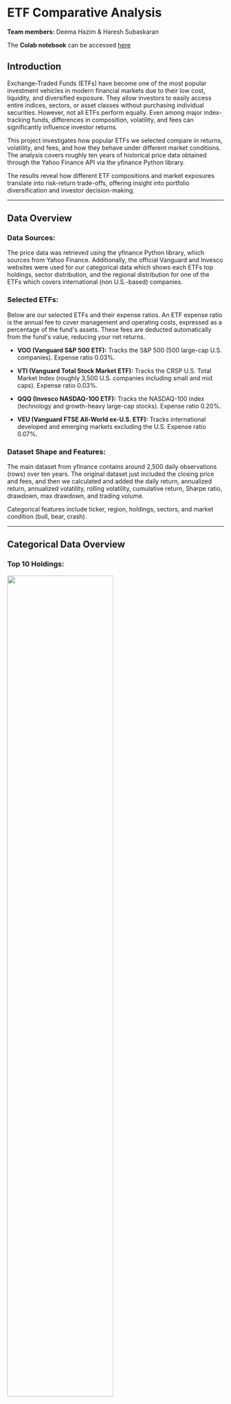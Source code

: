 # ETF Comparative Analysis

**Team members:** Deema Hazim & Haresh Subaskaran

The **Colab notebook** can be accessed [here](https://colab.research.google.com/drive/1DrV7vO8mA72VKXd0IC9ByuhX21YvhtMd?usp=sharing)

## Introduction
Exchange-Traded Funds (ETFs) have become one of the most popular investment vehicles in modern financial markets due to their low cost, liquidity, and diversified exposure. They allow investors to easily access entire indices, sectors, or asset classes without purchasing individual securities. However, not all ETFs perform equally. Even among major index-tracking funds, differences in composition, volatility, and fees can significantly influence investor returns.

This project investigates how popular ETFs we selected compare in returns, volatility, and fees, and how they behave under different market conditions. The analysis covers roughly ten years of historical price data obtained through the Yahoo Finance API via the yfinance Python library.

The results reveal how different ETF compositions and market exposures translate into risk-return trade-offs, offering insight into portfolio diversification and investor decision-making.

---

## Data Overview

### Data Sources:
The price data was retrieved using the yfinance Python library, which sources from Yahoo Finance. Additionally, the official Vanguard and Invesco websites were used for our categorical data which shows each ETFs top holdings, sector distribution, and the regional distribution for one of the ETFs which covers international (non U.S.-based) companies. 

### Selected ETFs:
Below are our selected ETFs and their expense ratios. An ETF expense ratio is the annual fee to cover management and operating costs, expressed as a percentage of the fund's assets. These fees are deducted automatically from the fund's value, reducing your net returns.

- **VOO (Vanguard S&P 500 ETF):** Tracks the S&P 500 (500 large-cap U.S. companies). Expense ratio 0.03%.

- **VTI (Vanguard Total Stock Market ETF):** Tracks the CRSP U.S. Total Market Index (roughly 3,500 U.S. companies including small and mid caps). Expense ratio 0.03%.

- **QQQ (Invesco NASDAQ-100 ETF):** Tracks the NASDAQ-100 index (technology and growth-heavy large-cap stocks). Expense ratio 0.20%.

- **VEU (Vanguard FTSE All-World ex-U.S. ETF):** Tracks international developed and emerging markets excluding the U.S. Expense ratio 0.07%.

### Dataset Shape and Features:
The main dataset from yfinance contains around 2,500 daily observations (rows) over ten years. The original dataset just included the closing price and fees, and then we calculated and added the daily return, annualized return, annualized volatility, rolling volatility, cumulative return, Sharpe ratio, drawdown, max drawdown, and trading volume.

Categorical features include ticker, region, holdings, sectors, and market condition (bull, bear, crash).

---

## Categorical Data Overview

### Top 10 Holdings:
<img src="https://github.com/user-attachments/assets/c1341c2f-8617-4a3b-a74d-08de0036187d" width="70%" />

The above pie charts display the top 10 holdings of each ETF, and what percentage of the top 10 does each company hold. We notice that VTI  and QQQ are heavily concentrated in U.S. mega-cap technology stocks. NVIDIA, Microsoft, and Apple are the top 3 holdings in both funds, making up a significant portion of their value.

VOO is also focused on large U.S. companies, but its top holdings are slightly more varied, with JPMorgan Chase & Co. (15.9%) and Eli Lilly & Co. (11.6%) in the top spots.

VEU is the clear outlier. It holds no U.S. companies in its top 10 (or dataset at all). Instead, it's dominated by international stocks, with Taiwan Semiconductor Manufacturing Co. Ltd. (27.3%) and Tencent Holdings Ltd. (13.6%) as its two largest positions.

---

### Sector Allocation:
<div style="display: flex; justify-content: center; gap: 10px;">
  <img src="https://github.com/user-attachments/assets/78ae2b3f-cdbf-4a17-96c1-ce32c05268db" width="35%" />
  <img src="https://github.com/user-attachments/assets/6514165d-3bc3-49d4-89a2-7ed7ae2435b3" width="35%" />
  <img src="https://github.com/user-attachments/assets/f4415a18-378c-4ff0-8146-523228623198" width="35%" />
</div>

Both VTI and VOO represent the broad US market (VOO tracks the 500 largest companies, VTI tracks the entire market). Their sector allocations are very similar, with a heavy tilt toward technology (35-38%).

QQQ, which tracks the NASDAQ-100, is not a diversified fund in the same way. It is a highly concentrated bet on the technology sector. Together, its top two sectors (Technology and Consumer Discretionary) account for over 82% of the fund.

---

### VEU Region Distribution:
<img src="https://github.com/user-attachments/assets/4dfca9f4-bc5d-49ff-9eed-3dd4df2f63f9" width="50%" />

Since VEU does not include any U.S. companies, we decided to look at the regions their holdings come from. We notice this distribution supports the top 10 holdings we saw earlier. We see that the Pacific makes up 25.5% of the fund, driven by the fund's #1 holding, Taiwan Semiconductor Manufacturing from Taiwan, and another major holding, Samsung from South Korea.

Europe makes up 38.1% of the fund, being the most heavily represented in the top 10 list. It includes the Swiss giants Nestle, Roche Holding AG, and Novartis AG, as well as ASML Holding NV (Netherlands), HSBC Holdings plc (United Kingdom), and SAP SE (Germany).

Emerging Markets make up 27.5% of the fund, represented at the top of the holdings list by the two Chinese tech giants, Tencent Holdings Ltd. and Alibaba Group Holding Ltd.

---

## Risk vs. Return:
<img src="https://github.com/user-attachments/assets/61e4a24a-850e-48b9-a6ce-3cbc7e054a8c" width="50%"/>

QQQ has the highest annualized return and risk. This is a direct consequence of its 64% concentration in the high-growth (and high-volatility) technology sector.

VOO shows slightly better risk-adjusted returns than VTI in this period. VOO's focus on the 500 largest, most established companies was slightly more efficient than VTI, which also holds thousands of smaller, mid-cap, and small-cap stocks that may have slightly dragged on performance.

VEU’s low return is a well-known result of the U.S. market dramatically outperforming international markets over the last decade. Its lower volatility is a key feature of its diversification. It's spread across many countries and sectors (Healthcare, Financials, Consumer Goods, etc.) rather than being dominated by US tech.

It is important to note that this is just a 10-year window, which may not be representative of the time horizon and global circumstances in the future.

---

## Rolling Volatility (Dynamic Risk):
<img src="https://github.com/user-attachments/assets/5c4d0986-4fe3-462e-9713-86dd9e615b53" width="50%" />

The 1-Month Rolling Annualized Volatility graph illustrates how short-term market risk fluctuates over time. Rolling volatility is better at capturing short-term risk while annualized volatility is better at capturing long-term risk. What we did was capture short-term volatility, but scaling it to what it would be if that same level of volatility continued for a year.

All four ETFs exhibited synchronized volatility movements. When the market is calm, all funds are calm. When a crisis hits, all funds become volatile. This shows they are all sensitive to major macroeconomic events.

The enormous spike in early 2020 is the COVID-19 market crash. It's the most significant volatility event of the last 10 years by a huge margin, with short-term volatility briefly exceeding 90% for some funds.

The green (VOO) and red (VTI) lines are almost indistinguishable. This confirms that the S&P 500 and the Total U.S. Market have a virtually identical risk profile on a day-to-day basis. They are consistently the least volatile of the group, while QQQ consistently exhibits the highest volatility due to its tech concentration.

---

## Dollar Loss Due to Expense Ratios:
<img src="https://github.com/user-attachments/assets/e55f4fa1-6854-4d9f-97f0-c2af74523614" width="50%"/>

Over the 10-year period, holding QQQ would have cost an investor nearly $140,000 in cumulative fees, assuming a $1M initial investment. This is because QQQ's 0.2% expense ratio is nearly 7 times higher than VOO/VTI's 0.03%.

VOO, VTI, VEU are clustered at the bottom, with total costs of only around $10,000 - $12,000 over the same period.

It is important to note that the expense ratio is charged on the total value of your investment, not just the initial $1M. As we saw in the previous charts, QQQ had the highest returns. This means the 0.20% fee was being applied to a rapidly growing pile of money. So, the "loss" shown in the chart isn't just the fee; it's the fee plus the money that fee would have earned if it had stayed invested.

---

## What weights of each ticker would yield the best return, lowest volatility and efficient sharpe ratio:
<img src="https://github.com/user-attachments/assets/2ac4534b-6192-4af1-965c-a2d081ddfae1" width="50%" />
<img src="https://github.com/user-attachments/assets/275a807b-3c5c-4adb-8db0-30bdd9ae46e0" width="50%"/>


To evaluate how different allocations among VOO, VTI, QQQ, and VEU perform, three portfolios were modeled: Aggressive (60% QQQ), Equal-weighted (25% each), and Conservative (80% VOO/VTI combined).

The Aggressive portfolio delivered the highest total return but also the highest volatility, consistent with QQQ’s tech-heavy exposure. The Equal and Conservative portfolios produced similar long-term returns with lower volatility, showing that diversification smooths compounding and reduces risk.

Overall, concentrated exposure to technology increases both return potential and short-term fluctuations, while balanced allocations across U.S. and international markets offer more stable, efficient growth.

---

## Market-Condition Performance

### a) COVID Crash (Feb–Mar 2020):
<img src="https://github.com/user-attachments/assets/941db183-4c49-490b-91e2-093d5e3bd2ef" width="50%" />

All four ETFs dropped ~30–35% highlighting how correlated global markets were during the COVID panic. 

QQQ recovered first, showing how tech’s relative immunity to lockdowns (remote work, e-commerce, etc.) helped it rebound faster.

VEU and VTI illustrate the drag from small caps and international exposure during global uncertainty.

### b) Interest Rates Hike (Jan 2022 - Dec 2022):
<img src="https://github.com/user-attachments/assets/6aef444e-0414-49de-b241-7e61ce19b344" width="50%" />

VEU was the least volatile fund throughout 2022. This is likely because international markets are less concentrated in the high-growth US tech stocks that were being hit hardest. And QQQ is consistently and dramatically higher than all the others. This is because high-growth technology stocks are the most sensitive to interest rate hikes.

### c) Interest Rate Cut Period (2023-2024):
<img src="https://github.com/user-attachments/assets/34fe77b6-5138-4ee1-82f9-6aa894b30458" width="50%"/>

QQQ shows the highest and most frequent volatility spikes, reflecting tech’s sensitivity to interest-rate shifts. VOO and VTI remain more stable, with lower, smoother volatility typical of broad U.S. market exposure. VEU moves similarly but with occasional divergences driven by global/geopolitical factors. Volatility clusters around policy uncertainty, then compresses once easing becomes clearer. The synchronized spikes indicate system-wide macro risk rather than ETF-specific shocks.

---

## Conclusions

Over the past decade, ETFs have provided efficient and low-cost diversification for investors. For cost-efficient, stable long-term exposure, VOO and VTI are optimal. QQQ offers superior growth potential at the expense of higher volatility and fees. VEU provides diversification benefits that smooth risk but may sacrifice returns. Allocation decisions should balance return objectives, tolerance for volatility, and desired geographic exposure.

Market condition analysis shows all ETFs were impacted by systemic shocks like COVID-19, yet the magnitude of their responses depended on composition. Large-cap ETFs (VOO) were more stable, total market funds (VTI) more sensitive to small-cap swings, and tech ETFs (QQQ) experienced the most dramatic rebounds and corrections.

---

## Resources:

- [Vanguard VEU ETF Profile](https://investor.vanguard.com/investment-products/etfs/profile/veu)
- [Vanguard VOO ETF Profile](https://investor.vanguard.com/investment-products/etfs/profile/voo)
- [Vanguard VTI ETF Profile](https://investor.vanguard.com/investment-products/etfs/profile/vti)
- [Invesco QQQ ETF Overview](https://www.invesco.com/qqq-etf/en/about.html)
- [yfinance](https://finance.yahoo.com/)
